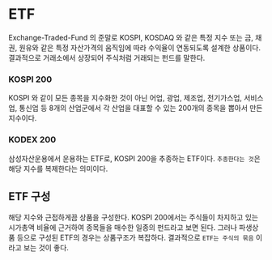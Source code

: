 # ETF
Exchange-Traded-Fund 의 준말로 KOSPI, KOSDAQ 와 같은 특정 지수 또는 금, 채권, 원유와 같은 특정 자산가격의 움직임에 따라 수익율이 연동되도록 설계한 상품이다. 결과적으로 거래소에서 상장되어 주식처럼 거래되는 펀드를 말한다.

### KOSPI 200
KOSPI 와 같이 모든 종목을 지수화한 것이 아닌 어업, 광업, 제조업, 전기가스업, 서비스업, 통신업 등 8개의 산업군에서 각 산업을 대표할 수 있는 200개의 종목을 뽑아서 만든 지수이다.

### KODEX 200
삼성자산운용에서 운용하는 ETF로, KOSPI 200을 추종하는 ETF이다. `추종한다는 것`은 해당 지수를 복제한다는 의미이다.

## ETF 구성
해당 지수와 근접하게끔 상품을 구성한다. KOSPI 200에서는 주식들이 차지하고 있는 시가총액 비율에 근거하여 종목들을 매수한 일종의 펀드라고 보면 된다. 그러나 파생상품 등으로 구성된 ETF의 경우는 상품구조가 복잡하다. 결과적으로 `ETF는 주식의 묶음` 이라고 보는 것이 좋다.